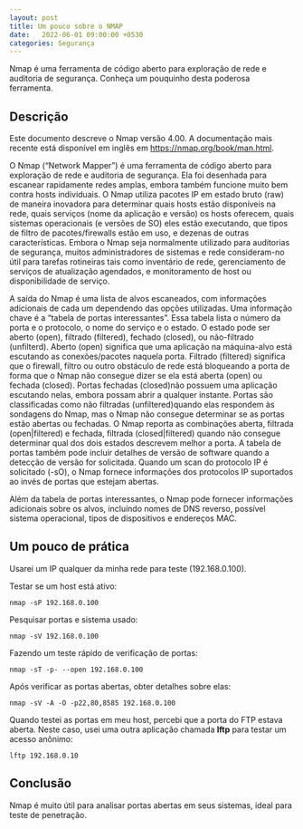 ```yaml
---
layout: post
title: Um pouco sobre o NMAP
date:   2022-06-01 09:00:00 +0530
categories: Segurança
---
```




Nmap é uma ferramenta de código aberto para exploração de rede e auditoria de segurança. Conheça um pouquinho desta poderosa ferramenta.



## Descrição

Este documento descreve o Nmap versão 4.00. A documentação mais recente está disponível em inglês em https://nmap.org/book/man.html.

O Nmap (“Network Mapper”) é uma ferramenta de código aberto para exploração de rede e auditoria de segurança. Ela foi desenhada para escanear rapidamente redes amplas, embora também funcione muito bem contra hosts individuais. O Nmap utiliza pacotes IP em estado bruto (raw) de maneira inovadora para determinar quais hosts estão disponíveis na rede, quais serviços (nome da aplicação e versão) os hosts oferecem, quais sistemas operacionais (e versões de SO) eles estão executando, que tipos de filtro de pacotes/firewalls estão em uso, e dezenas de outras características. Embora o Nmap seja normalmente utilizado para auditorias de segurança, muitos administradores de sistemas e rede consideram-no útil para tarefas rotineiras tais como inventário de rede, gerenciamento de serviços de atualização agendados, e monitoramento de host ou disponibilidade de serviço.

A saída do Nmap é uma lista de alvos escaneados, com informações adicionais de cada um dependendo das opções utilizadas. Uma informação chave é a “tabela de portas interessantes”. Essa tabela lista o número da porta e o protocolo, o nome do serviço e o estado. O estado pode ser aberto (open), filtrado (filtered), fechado (closed), ou não-filtrado (unfilterd). Aberto (open) significa que uma aplicação na máquina-alvo está escutando as conexões/pacotes naquela porta. Filtrado (filtered) significa que o firewall, filtro ou outro obstáculo de rede está bloqueando a porta de forma que o Nmap não consegue dizer se ela está aberta (open) ou fechada (closed). Portas fechadas (closed)não possuem uma aplicação escutando nelas, embora possam abrir a qualquer instante. Portas são classificadas como não filtradas (unfiltered)quando elas respondem às sondagens do Nmap, mas o Nmap não consegue determinar se as portas estão abertas ou fechadas. O Nmap reporta as combinações aberta, filtrada (open|filtered) e fechada, filtrada (closed|filtered) quando não consegue determinar qual dos dois estados descrevem melhor a porta. A tabela de portas também pode incluir detalhes de versão de software quando a detecção de versão for solicitada. Quando um scan do protocolo IP é solicitado (-sO), o Nmap fornece informações dos protocolos IP suportados ao invés de portas que estejam abertas.

Além da tabela de portas interessantes, o Nmap pode fornecer informações adicionais sobre os alvos, incluíndo nomes de DNS reverso, possível sistema operacional, tipos de dispositivos e endereços MAC.



## Um pouco de prática

Usarei um IP qualquer da minha rede para teste (192.168.0.100). 

Testar se um host está ativo:

```
nmap -sP 192.168.0.100
```

Pesquisar portas e sistema usado:

```
nmap -sV 192.168.0.100
```

Fazendo um teste rápido de verificação de portas:

```
nmap -sT -p- --open 192.168.0.100
```

Após verificar as portas abertas, obter detalhes sobre elas:

```
nmap -sV -A -O -p22,80,8585 192.168.0.100
```

Quando testei as portas em meu host, percebi que a porta do FTP estava aberta. Neste caso, usei uma outra aplicação chamada **lftp** para testar um acesso anônimo:

```
lftp 192.168.0.10
```



## Conclusão

Nmap é muito útil para analisar portas abertas em seus sistemas, ideal para teste de penetração. 
